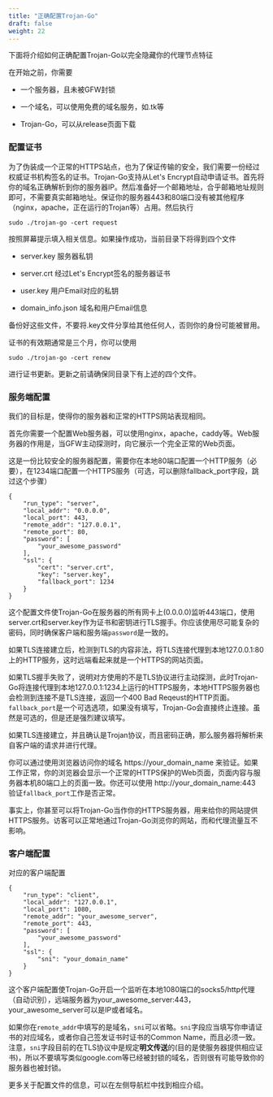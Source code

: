 ```yaml
---
title: "正确配置Trojan-Go"
draft: false
weight: 22
---
```


下面将介绍如何正确配置Trojan-Go以完全隐藏你的代理节点特征

在开始之前，你需要

- 一个服务器，且未被GFW封锁

- 一个域名，可以使用免费的域名服务，如.tk等

- Trojan-Go，可以从release页面下载

### 配置证书

为了伪装成一个正常的HTTPS站点，也为了保证传输的安全，我们需要一份经过权威证书机构签名的证书。Trojan-Go支持从Let's Encrypt自动申请证书。首先将你的域名正确解析到你的服务器IP。然后准备好一个邮箱地址，合乎邮箱地址规则即可，不需要真实邮箱地址。保证你的服务器443和80端口没有被其他程序（nginx，apache，正在运行的Trojan等）占用。然后执行

```
sudo ./trojan-go -cert request
```

按照屏幕提示填入相关信息。如果操作成功，当前目录下将得到四个文件

- server.key 服务器私钥

- server.crt 经过Let's Encrypt签名的服务器证书

- user.key 用户Email对应的私钥

- domain_info.json 域名和用户Email信息

备份好这些文件，不要将.key文件分享给其他任何人，否则你的身份可能被冒用。

证书的有效期通常是三个月，你可以使用


```
sudo ./trojan-go -cert renew
```

进行证书更新。更新之前请确保同目录下有上述的四个文件。

### 服务端配置

我们的目标是，使得你的服务器和正常的HTTPS网站表现相同。

首先你需要一个配置Web服务器，可以使用nginx，apache，caddy等。Web服务器的作用是，当GFW主动探测时，向它展示一个完全正常的Web页面。

这是一份比较安全的服务器配置，需要你在本地80端口配置一个HTTP服务（必要），在1234端口配置一个HTTPS服务（可选，可以删除fallback_port字段，跳过这个步骤）

```
{
    "run_type": "server",
    "local_addr": "0.0.0.0",
    "local_port": 443,
    "remote_addr": "127.0.0.1",
    "remote_port": 80,
    "password": [
        "your_awesome_password"
    ],
    "ssl": {
        "cert": "server.crt",
        "key": "server.key",
        "fallback_port": 1234
    }
}
```

这个配置文件使Trojan-Go在服务器的所有网卡上(0.0.0.0)监听443端口，使用server.crt和server.key作为证书和密钥进行TLS握手。你应该使用尽可能复杂的密码，同时确保客户端和服务端```password```是一致的。

如果TLS连接建立后，检测到TLS的内容非法，将TLS连接代理到本地127.0.0.1:80上的HTTP服务，这时远端看起来就是一个HTTPS的网站页面。

如果TLS握手失败了，说明对方使用的不是TLS协议进行主动探测，此时Trojan-Go将连接代理到本地127.0.0.1:1234上运行的HTTPS服务，本地HTTPS服务器也会检测到连接不是TLS连接，返回一个400 Bad Reqeust的HTTP页面。```fallback_port```是一个可选选项，如果没有填写，Trojan-Go会直接终止连接。虽然是可选的，但是还是强烈建议填写。

如果TLS连接建立，并且确认是Trojan协议，而且密码正确，那么服务器将解析来自客户端的请求并进行代理。

你可以通过使用浏览器访问你的域名 https://your_domain_name 来验证。如果工作正常，你的浏览器会显示一个正常的HTTPS保护的Web页面，页面内容与服务器本机80端口上的页面一致。你还可以使用 http://your_domain_name:443 验证```fallback_port```工作是否正常。

事实上，你甚至可以将Trojan-Go当作你的HTTPS服务器，用来给你的网站提供HTTPS服务。访客可以正常地通过Trojan-Go浏览你的网站，而和代理流量互不影响。

### 客户端配置

对应的客户端配置

```
{
    "run_type": "client",
    "local_addr": "127.0.0.1",
    "local_port": 1080,
    "remote_addr": "your_awesome_server",
    "remote_port": 443,
    "password": [
	    "your_awesome_password"
    ],
    "ssl": {
        "sni": "your_domain_name"
    }
}
```

这个客户端配置使Trojan-Go开启一个监听在本地1080端口的socks5/http代理（自动识别），远端服务器为your_awesome_server:443，your_awesome_server可以是IP或者域名。

如果你在```remote_addr```中填写的是域名，```sni```可以省略。```sni```字段应当填写你申请证书的对应域名，或者你自己签发证书时证书的Common Name，而且必须一致。注意，```sni```字段目前的在TLS协议中是规定**明文传送**的(目的是使服务器提供相应证书)，所以不要填写类似google.com等已经被封锁的域名，否则很有可能导致你的服务器也被封锁。

更多关于配置文件的信息，可以在左侧导航栏中找到相应介绍。